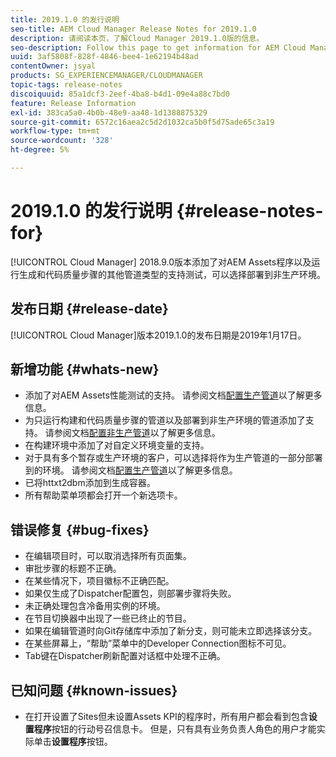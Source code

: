 ```yaml
---
title: 2019.1.0 的发行说明
seo-title: AEM Cloud Manager Release Notes for 2019.1.0
description: 请阅读本页，了解Cloud Manager 2019.1.0版的信息。
seo-description: Follow this page to get information for AEM Cloud Manager Release 2019.1.0.
uuid: 3af5808f-828f-4846-bee4-1e62194b48ad
contentOwner: jsyal
products: SG_EXPERIENCEMANAGER/CLOUDMANAGER
topic-tags: release-notes
discoiquuid: 85a1dcf3-2eef-4ba8-b4d1-09e4a88c7bd0
feature: Release Information
exl-id: 383ca5a0-4b0b-48e9-aa48-1d1388875329
source-git-commit: 6572c16aea2c5d2d1032ca5b0f5d75ade65c3a19
workflow-type: tm+mt
source-wordcount: '328'
ht-degree: 5%

---
```


# 2019.1.0 的发行说明 {#release-notes-for}

[!UICONTROL Cloud Manager] 2018.9.0版本添加了对AEM Assets程序以及运行生成和代码质量步骤的其他管道类型的支持测试，可以选择部署到非生产环境。

## 发布日期 {#release-date}

[!UICONTROL Cloud Manager]版本2019.1.0的发布日期是2019年1月17日。

## 新增功能 {#whats-new}

* 添加了对AEM Assets性能测试的支持。 请参阅文档[配置生产管道](/help/using/production-pipelines.md)以了解更多信息。
* 为只运行构建和代码质量步骤的管道以及部署到非生产环境的管道添加了支持。 请参阅文档[配置非生产管道](/help/using/non-production-pipelines.md)以了解更多信息。
* 在构建环境中添加了对自定义环境变量的支持。
* 对于具有多个暂存或生产环境的客户，可以选择将作为生产管道的一部分部署到的环境。 请参阅文档[配置生产管道](/help/using/production-pipelines.md)以了解更多信息。
* 已将httxt2dbm添加到生成容器。
* 所有帮助菜单项都会打开一个新选项卡。

## 错误修复 {#bug-fixes}

* 在编辑项目时，可以取消选择所有页面集。
* 审批步骤的标题不正确。
* 在某些情况下，项目徽标不正确匹配。
* 如果仅生成了Dispatcher配置包，则部署步骤将失败。
* 未正确处理包含冷备用实例的环境。
* 在节目切换器中出现了一些已终止的节目。
* 如果在编辑管道时向Git存储库中添加了新分支，则可能未立即选择该分支。
* 在某些屏幕上，“帮助”菜单中的Developer Connection图标不可见。
* Tab键在Dispatcher刷新配置对话框中处理不正确。

## 已知问题 {#known-issues}

* 在打开设置了Sites但未设置Assets KPI的程序时，所有用户都会看到包含&#x200B;**设置程序**&#x200B;按钮的行动号召信息卡。 但是，只有具有业务负责人角色的用户才能实际单击&#x200B;**设置程序**&#x200B;按钮。
